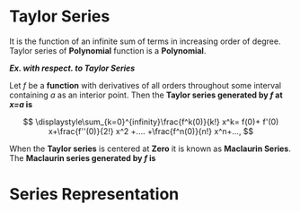 # Taylor Series

 It is the function of an infinite sum of terms in increasing order of degree. Taylor series of **Polynomial** function is a **Polynomial**. 

**_Ex. with respect. to **Taylor Series**_**

Let _f_ be a **function** with derivatives of all orders throughout some interval containing _a_ as an interior point. Then the **Taylor series generated by _f_ at _x=a_ is** 

$$
\displaystyle\sum_{k=0}^{infinity}\frac{f^k(0)}{k!} x^k= f(0)+ f'(0) x+\frac{f''(0)}{2!} x^2 +.... +\frac{f^n(0)}{n!} x^n+..., 
$$                                                              
                                                             
 When the **Taylor series** is centered at **Zero** it is known as **Maclaurin Series**. 
 The **Maclaurin series generated by _f_ is**
 

 

# Series Representation 

